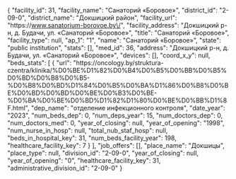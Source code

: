 {
    "facility_id": 31,
    "facility_name": "Санаторий «Боровое»",
    "district_id": "2-09-0",
    "district_name": "Докшицкий район",
    "facility_url": "https:\/\/www.sanatorium-borovoe.by\/",
    "facility_address": "Докшицкий р-н, д. Будачи, ул. «Санаторий «Боровое»",
    "title": "Санаторий «Боровое»",
    "facility_type": null,
    "ap_1": "1",
    "name": "Санаторий «Боровое»",
    "state": "public institution",
    "stats": [],
    "med_id": 36,
    "address": "Докшицкий р-н, д. Будачи, ул. «Санаторий «Боровое»",
    "devices": [],
    "coord_x_y": null,
    "beds_stats": [
        {
            "url": "https:\/\/oncology.by\/struktura-czentra\/klinika\/%D0%BE%D1%82%D0%B4%D0%B5%D0%BB%D0%B5%D0%BD%D0%B8%D0%B5-%D0%B8%D0%BD%D1%84%D0%B5%D0%BA%D1%86%D0%B8%D0%BE%D0%BD%D0%BD%D0%BE%D0%B3%D0%BE-%D0%BA%D0%BE%D0%BD%D1%82%D1%80%D0%BE%D0%BB%D1%8F.html",
            "dep_name": "отделение инфекционного контроля",
            "date_year": "2023",
            "num_beds_dep": 0,
            "num_deps_year": 15,
            "num_doctors_dep": 0,
            "num_doctors_med": 0,
            "year_of_closing": null,
            "year_of_opening": "1998",
            "num_nurse_in_hosp": null,
            "total_nub_staf_hosp": null,
            "beds_in_hospital_key": 31,
            "num_beds_facility_year": 198,
            "healthcare_facility_key": 7
        }
    ],
    "job_offers": [],
    "place_name": "Докшицы",
    "place_type": null,
    "division_id": "2-09-0",
    "year_of_closing": null,
    "year_of_opening": "0",
    "healthcare_facility_key": 31,
    "administrative_division_id": "2-09-0"
}